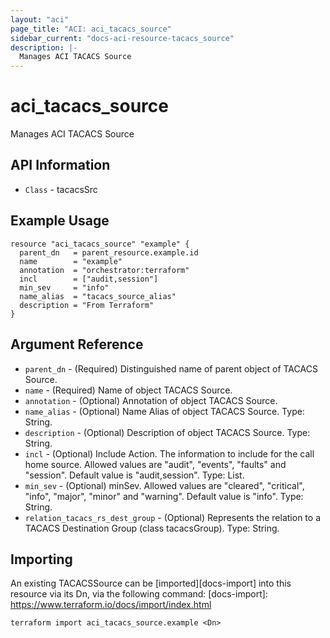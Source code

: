 ```yaml
---
layout: "aci"
page_title: "ACI: aci_tacacs_source"
sidebar_current: "docs-aci-resource-tacacs_source"
description: |-
  Manages ACI TACACS Source
---
```


# aci_tacacs_source #

Manages ACI TACACS Source

## API Information ##

* `Class` - tacacsSrc

## Example Usage ##

```hcl
resource "aci_tacacs_source" "example" {
  parent_dn   = parent_resource.example.id
  name        = "example"
  annotation  = "orchestrator:terraform"
  incl        = ["audit,session"]
  min_sev     = "info"
  name_alias  = "tacacs_source_alias"
  description = "From Terraform"
}
```

## Argument Reference ##

* `parent_dn` - (Required) Distinguished name of parent object of TACACS Source.
* `name` - (Required) Name of object TACACS Source.
* `annotation` - (Optional) Annotation of object TACACS Source.
* `name_alias` - (Optional) Name Alias of object TACACS Source. Type: String.
* `description` - (Optional) Description of object TACACS Source. Type: String.
* `incl` - (Optional) Include Action. The information to include for the call home source. Allowed values are "audit", "events", "faults" and "session". Default value is "audit,session". Type: List.
* `min_sev` - (Optional) minSev. Allowed values are "cleared", "critical", "info", "major", "minor" and "warning". Default value is "info". Type: String.
* `relation_tacacs_rs_dest_group` - (Optional) Represents the relation to a TACACS Destination Group (class tacacsGroup). Type: String.



## Importing ##

An existing TACACSSource can be [imported][docs-import] into this resource via its Dn, via the following command:
[docs-import]: https://www.terraform.io/docs/import/index.html


```
terraform import aci_tacacs_source.example <Dn>
```